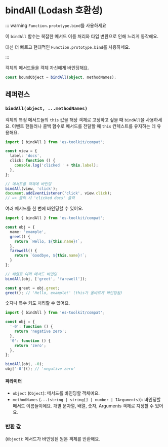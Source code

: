 # bindAll (Lodash 호환성)

::: warning `Function.prototype.bind`를 사용하세요

이 `bindAll` 함수는 복잡한 메서드 이름 처리와 타입 변환으로 인해 느리게 동작해요.

대신 더 빠르고 현대적인 `Function.prototype.bind`를 사용하세요.

:::

객체의 메서드들을 객체 자신에게 바인딩해요.

```typescript
const boundObject = bindAll(object, methodNames);
```

## 레퍼런스

### `bindAll(object, ...methodNames)`

객체의 특정 메서드들의 `this` 값을 해당 객체로 고정하고 싶을 때 `bindAll`을 사용하세요. 이벤트 핸들러나 콜백 함수로 메서드를 전달할 때 `this` 컨텍스트를 유지하는 데 유용해요.

```typescript
import { bindAll } from 'es-toolkit/compat';

const view = {
  label: 'docs',
  click: function () {
    console.log('clicked ' + this.label);
  },
};

// 메서드를 객체에 바인딩
bindAll(view, 'click');
document.addEventListener('click', view.click);
// => 클릭 시 'clicked docs' 출력
```

여러 메서드를 한 번에 바인딩할 수 있어요.

```typescript
import { bindAll } from 'es-toolkit/compat';

const obj = {
  name: 'example',
  greet() {
    return `Hello, ${this.name}!`;
  },
  farewell() {
    return `Goodbye, ${this.name}!`;
  }
};

// 배열로 여러 메서드 바인딩
bindAll(obj, ['greet', 'farewell']);

const greet = obj.greet;
greet(); // 'Hello, example!' (this가 올바르게 바인딩됨)
```

숫자나 특수 키도 처리할 수 있어요.

```typescript
import { bindAll } from 'es-toolkit/compat';

const obj = {
  '-0': function () {
    return 'negative zero';
  },
  '0': function () {
    return 'zero';
  },
};

bindAll(obj, -0);
obj['-0'](); // 'negative zero'
```

#### 파라미터

- `object` (`Object`): 메서드를 바인딩할 객체예요.
- `methodNames` (`...(string | string[] | number | IArguments)`): 바인딩할 메서드 이름들이에요. 개별 문자열, 배열, 숫자, Arguments 객체로 지정할 수 있어요.

### 반환 값

(`Object`): 메서드가 바인딩된 원본 객체를 반환해요.
